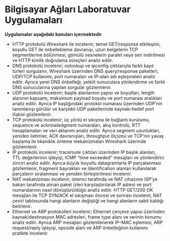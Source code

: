 # Bilgisayar Ağları Laboratuvar Uygulamaları
**Uygulamalar aşağıdaki konuları içermektedir**

- HTTP protokolü Wireshark ile incelenir; temel GET/response etkileşimi, koşullu GET ile önbellekleme davranışı, uzun belgelerin TCP segmentlerine bölünmesi, gömülü nesnelerin paralel veya seri indirilmesi ve HTTP kimlik doğrulama süreçleri analiz edilir.
- DNS protokolü incelenir; nslookup ve ipconfig çıktılarıyla farklı kayıt türleri sorgulanır, Wireshark üzerinden DNS query/response paketleri, UDP/TCP kullanımı, port numaraları ve IP–alan adı eşleşmeleri analiz edilir. Ayrıca yerel DNS önbelleği, yetkili sunuculara yönlendirme ve farklı DNS sunucularına yapılan sorgular gözlemlenir.
- UDP protokolü incelenir; başlık alanlarının yapısı ve boyutları, length alanının kapsamı, maksimum payload boyutu ve port numarası aralıkları analiz edilir. Ayrıca IP başlığındaki protokol numarası üzerinden UDP’nin tanımlanışı görülür ve karşılıklı UDP paketlerinde kaynak–hedef port ilişkisi gözlemlenir.
- TCP protokolü incelenir; üç yönlü el sıkışma ile bağlantı kurulumu, sequence ve acknowledgment numaraları, akış kontrolü, RTT hesaplamaları ve veri aktarımı analiz edilir. Ayrıca segment uzunlukları, yeniden iletimler, ACK davranışları, throughput ölçümü ve TCP’nin yavaş başlama ile tıkanıklık önleme mekanizmaları Wireshark üzerinde gözlemlenir.
- IP protokolü incelenir; traceroute çıktıları üzerinden IP başlık alanları, TTL değerlerinin işleyişi, ICMP “time exceeded” mesajları ve yönlendirici zinciri analiz edilir. Ayrıca büyük boyutlu datagramlarla IP parçalanması gözlemlenir, fragment bayrakları ve Identification alanları kullanılarak parçaların sıralanması ve yeniden birleştirilmesi incelenir.
- NAT mekanizması incelenir; istemci tarafında ve NAT cihazının ISP’ye bakan tarafında alınan paket izleri karşılaştırılarak IP adresi ve port numaralarının nasıl dönüştürüldüğü analiz edilir. HTTP GET/200 OK mesajları ile TCP SYN/ACK el sıkışması öncesi ve sonrası incelenir, NAT çeviri tablosunda hangi alanların değiştiği ve hangi alanların sabit kaldığı belirlenir.
- Ethernet ve ARP protokolleri incelenir; Ethernet çerçeve yapısı üzerinden kaynak/destinasyon MAC adresleri, frame type alanı ve verinin konumu analiz edilir. Ayrıca ARP mesajları gözlemlenerek IP–MAC eşlemesi, ARP request/reply işleyişi, opcode alanı ve ARP önbelleğinin kullanımı pratikte incelenir.
